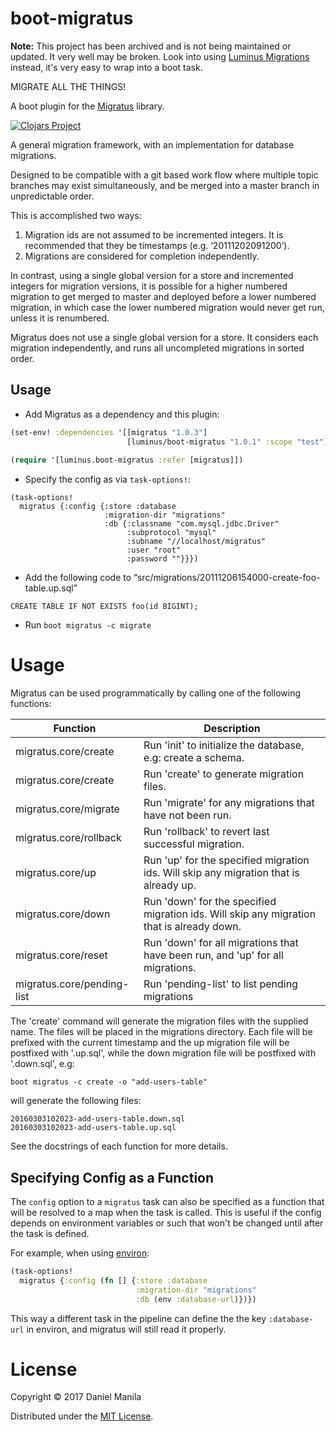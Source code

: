 # boot-migratus

**Note:** This project has been archived and is not being maintained or updated. It very well may be broken. Look into using [Luminus Migrations](https://github.com/luminus-framework/luminus-migrations) instead, it's very easy to wrap into a boot task.

MIGRATE ALL THE THINGS!

A boot plugin for the [Migratus](https://github.com/yogthos/migratus) library.

[![Clojars Project](https://img.shields.io/clojars/v/luminus/boot-migratus.svg)](https://clojars.org/luminus/boot-migratus)

A general migration framework, with an implementation for database migrations.

Designed to be compatible with a git based work flow where multiple topic branches may exist simultaneously, and be merged into a master branch in unpredictable order.

This is accomplished two ways:

1. Migration ids are not assumed to be incremented integers. It is recommended that they be timestamps (e.g. ‘20111202091200’).
2. Migrations are considered for completion independently.

In contrast, using a single global version for a store and incremented integers for migration versions, it is possible for a higher numbered migration to get merged to master and deployed before a lower numbered migration, in which case the lower numbered migration would never get run, unless it is renumbered.

Migratus does not use a single global version for a store. It considers each migration independently, and runs all uncompleted migrations in sorted order.

## Usage

- Add Migratus as a dependency and this plugin:

```clojure
(set-env! :dependencies '[[migratus "1.0.3"]
                          [luminus/boot-migratus "1.0.1" :scope "test"]])
                          
(require '[luminus.boot-migratus :refer [migratus]])
```

- Specify the config as via `task-options!`:

```
(task-options!
  migratus {:config {:store :database
                     :migration-dir "migrations"
                     :db {:classname "com.mysql.jdbc.Driver"
                          :subprotocol "mysql"
                          :subname "//localhost/migratus"
                          :user "root"
                          :password ""}}})
```

- Add the following code to “src/migrations/20111206154000-create-foo-table.up.sql”

```
CREATE TABLE IF NOT EXISTS foo(id BIGINT);
```
    
- Run `boot migratus -c migrate`

# Usage

   Migratus can be used programmatically by calling one of the following
   functions:

   | Function                   | Description                                                                               |
   |----------------------------|-------------------------------------------------------------------------------------------|
   | migratus.core/create       | Run 'init' to initialize the database, e.g: create a schema.                              |
   | migratus.core/create       | Run 'create' to generate migration files.                                                 |
   | migratus.core/migrate      | Run 'migrate' for any migrations that have not been run.                                  |
   | migratus.core/rollback     | Run 'rollback' to revert last successful migration.                                       |
   | migratus.core/up           | Run 'up' for the specified migration ids. Will skip any migration that is already up.     |
   | migratus.core/down         | Run 'down' for the specified migration ids. Will skip any migration that is already down. |
   | migratus.core/reset        | Run 'down' for all migrations that have been run, and 'up' for all migrations.            |
   | migratus.core/pending-list | Run 'pending-list' to list pending migrations                                             |

   The 'create' command will generate the migration files with the supplied name. The files will be placed in the migrations
   directory. Each file will be prefixed with the current timestamp and the up migration file will be postfixed with '.up.sql',
   while the down migration file will be postfixed with '.down.sql', e.g:
   
   `boot migratus -c create -o "add-users-table"`
   
   will generate the following files:
   
   ```
   20160303102023-add-users-table.down.sql
   20160303102023-add-users-table.up.sql
   ```

   See the docstrings of each function for more details.
   
## Specifying Config as a Function

The `config` option to a `migratus` task can also be specified as a function
that will be resolved to a map when the task is called. This is useful if the
config depends on environment variables or such that won't be changed until 
after the task is defined.

For example, when using [environ](https://github.com/weavejester/environ):
```clojure
(task-options!
  migratus {:config (fn [] {:store :database
                            :migration-dir "migrations"
                            :db (env :database-url)})})
```

This way a different task in the pipeline can define the the key `:database-url`
in environ, and migratus will still read it properly.

# License

Copyright © 2017 Daniel Manila

Distributed under the [MIT License](https://opensource.org/licenses/MIT).
